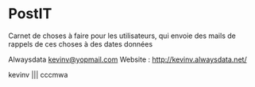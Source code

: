 # PostIT
Carnet de choses à faire pour les utilisateurs, qui envoie des mails de rappels de ces choses à des dates données

Alwaysdata kevinv@yopmail.com
Website : http://kevinv.alwaysdata.net/


kevinv ||| cccmwa
